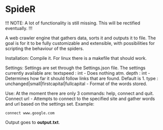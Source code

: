 # SpideR

!!!
NOTE: A lot of functionality is still missing. This will be rectified eventually.
!!!

A web crawler engine that gathers data, sorts it and outputs it to file. 
The goal is for it to be fully customizable and extensible, with possibilities for scripting the behaviour of the spiders.


Installation:
Compile it. For linux there is a makefile that should work.

Settings:
Settings are set through the Settings.json file.
The settings currently available are:
textspeed : int - Does nothing atm. 
depth : int - Determines how far it should follow links that are found. Default is 1.
type : unchanged|small|firstcapital|fullcapital - Format of the words stored.


Use:
At the moment there are only 3 commands: help, connect and quit.
Connect url - Attempts to connect to the specified site and gather words and url based on the settings set.
Example:
```
connect www.google.com
```
Output goes to **output.txt**.
